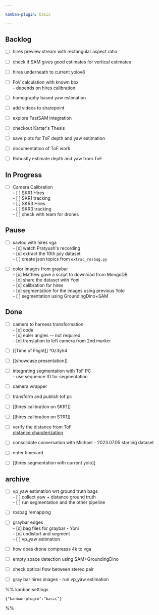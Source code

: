 ```yaml
---

kanban-plugin: basic

---
```


## Backlog

- [ ] hires preview stream with rectangular aspect ratio
- [ ] check if SAM gives good estimates for vertical estimates
- [ ] hires underneath to current yolov8
- [ ] FoV calculation with known box<br>- depends on hires calibration
- [ ] homography based yaw estimation
- [ ] add videos to sharepoint
- [ ] explore FastSAM integration
- [ ] checkout Karter's Thesis
- [ ] save plots for ToF depth and yaw estimation
- [ ] documentation of ToF work
- [ ] Robustly estimate depth and yaw from ToF


## In Progress

- [ ] Camera Calibration<br>- [ ]  SKR1 Hires <br>- [ ]  SKR1 tracking<br>- [ ]  SKR3 Hires<br>- [ ]  SKR3 tracking<br>- [ ]  check with team for drones


## Pause

- [ ] savloc with hires vga<br>- [x] watch Pratyush's recording<br>- [x] extract the 10th july dataset<br>- [ ] create json topics from `extrac_rosbag.py`
- [ ] color images from graybar<br>- [x] Mathew gave a script to download from MongoDB<br>- [x] share the dataset with Yoni<br>- [x] calibration for hires<br>- [x] segmentation for the images using previous Yolo<br>- [ ] segmentation using GroundingDino+SAM


## Done

- [ ] camera to harness transformation<br>- [x] code <br>- [x] euler angles -- not required<br>- [x] translation to left camera from 2nd marker
- [ ] [[Time of Flight]] ^0z3yh4
- [ ] [[showcase presentation]]
- [ ] integrating segmentation with ToF PC<br>- use sequence ID for segmentation
- [ ] camera wrapper
- [ ] transform and publish tof pc
- [ ] [[hires calibration on SKR1]]
- [ ] [[hires calibration on STR1]]
- [ ] verify the distance from ToF<br>[distance charaterization](https://docs.google.com/spreadsheets/d/1Z4md_isMuGlsjRxvag8epsKHRNfii5nQlp1vZVF5CNQ/edit#gid=0)
- [ ] consolidate conversation with Michael - 2023.07.05 starling dataset
- [ ] enter timecard
- [ ] [[hires segmentation with current yolo]]


## archive

- [ ] vp_yaw estimation wrt ground truth bags<br>- [ ]  collect yaw + distance ground truth<br>- [ ]  run segmentation and the other pipeline
- [ ] rosbag remapping
- [ ] graybar edges<br>- [x] bag files for graybar - Yoni<br>- [x] undistort and segment<br>- [ ] vp_yaw estimation
- [ ] how does drone compresss 4k to vga
- [ ] empty space detection using SAM+GroundingDino
- [ ] check optical flow between stereo pair
- [ ] gray bar hires images - run vp_yaw estimation




%% kanban:settings
```
{"kanban-plugin":"basic"}
```
%%